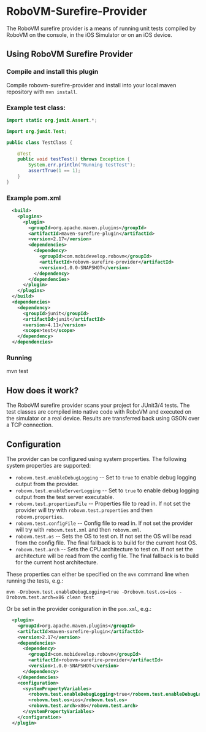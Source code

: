 # RoboVM-Surefire-Provider

The RoboVM surefire provider is a means of running unit tests compiled by
RoboVM on the console, in the iOS Simulator or on an iOS device.

## Using RoboVM Surefire Provider

### Compile and install this plugin

Compile robovm-surefire-provider and install into your local maven repository
with `mvn install`.

### Example test class:

```java
import static org.junit.Assert.*;

import org.junit.Test;

public class TestClass {

    @Test
    public void testTest() throws Exception {
        System.err.println("Running testTest");
        assertTrue(1 == 1);
    }
}
```

### Example pom.xml

```xml
  <build>
    <plugins>
      <plugin>
        <groupId>org.apache.maven.plugins</groupId>
        <artifactId>maven-surefire-plugin</artifactId>
        <version>2.17</version>
        <dependencies>
          <dependency>
            <groupId>com.mobidevelop.robovm</groupId>
            <artifactId>robovm-surefire-provider</artifactId>
            <version>1.0.0-SNAPSHOT</version>
          </dependency>
        </dependencies>
      </plugin>
    </plugins>
  </build>
  <dependencies>
    <dependency>
      <groupId>junit</groupId>
      <artifactId>junit</artifactId>
      <version>4.11</version>
      <scope>test</scope>
    </dependency>
  </dependencies>
```

### Running

mvn test

## How does it work?

The RoboVM surefire provider scans your project for JUnit3/4 tests. The test
classes are compiled into native code with RoboVM and executed on the
simulator or a real device. Results are transferred back using GSON over a TCP
connection.

## Configuration

The provider can be configured using system properties. The following system
properties are supported:

* `robovm.test.enableDebugLogging` -- Set to `true` to enable debug logging
  output from the provider.
* `robovm.test.enableServerLogging` -- Set to `true` to enable debug logging
  output from the test server executable.
* `robovm.test.propertiesFile` -- Properties file to read in. If not set the
  provider will try with `robovm.test.properties` and then
  `robovm.properties`.
* `robovm.test.configFile` -- Config file to read in. If not set the provider
  will try with `robovm.test.xml` and then `robovm.xml`.
* `robovm.test.os` -- Sets the OS to test on. If not set the OS will be read
  from the config file. The final fallback is to build for the current host
  OS.
* `robovm.test.arch` -- Sets the CPU architecture to test on. If not set the
  architecture will be read from the config file. The final fallback is to
  build for the current host architecture.

These properties can either be specified on the `mvn` command line when
running the tests, e.g.:

```
mvn -Drobovm.test.enableDebugLogging=true -Drobovm.test.os=ios -Drobovm.test.arch=x86 clean test
```

Or be set in the provider coniguration in the `pom.xml`, e.g.:

```xml
  <plugin>
    <groupId>org.apache.maven.plugins</groupId>
    <artifactId>maven-surefire-plugin</artifactId>
    <version>2.17</version>
    <dependencies>
      <dependency>
        <groupId>com.mobidevelop.robovm</groupId>
        <artifactId>robovm-surefire-provider</artifactId>
        <version>1.0.0-SNAPSHOT</version>
      </dependency>
    </dependencies>
    <configuration>
      <systemPropertyVariables>
        <robovm.test.enableDebugLogging>true</robovm.test.enableDebugLogging>
        <robovm.test.os>ios</robovm.test.os>
        <robovm.test.arch>x86</robovm.test.arch>
      </systemPropertyVariables>
    </configuration>
  </plugin>
```
